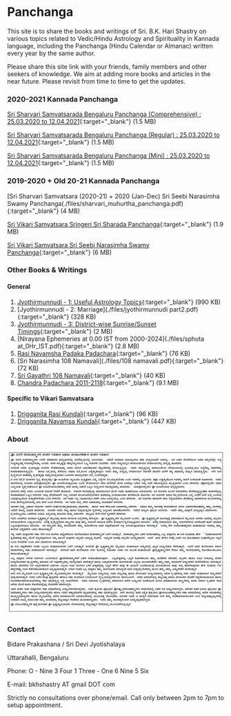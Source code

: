 # Panchanga

This site is to share the books and writings of Sri. B.K. Hari Shastry on various topics related to Vedic/Hindu Astrology and Spirituality in Kannada language, including the Panchanga (Hindu Calendar or Almanac) written every year by the same author.

Please share this site link with your friends, family members and other seekers of knowledge. We aim at adding more books and articles in the near future. Please revisit from time to time to get the updates.

### 2020-2021 Kannada Panchanga
[Sri Sharvari Samvatsarada Bengaluru Panchanga (Comprehensive) : 25.03.2020 to 12.04.2021](./files/sharvari_50.pdf){:target="_blank"} (1.5 MB)

[Sri Sharvari Samvatsarada Bengaluru Panchanga (Regular) : 25.03.2020 to 12.04.2021](./files/sharvari_30.pdf){:target="_blank"} (1.5 MB)

[Sri Sharvari Samvatsarada Bengaluru Panchanga (Mini) : 25.03.2020 to 12.04.2021](./files/sharvari_20.pdf){:target="_blank"} (1.5 MB)


### 2019-2020 + Old 20-21 Kannada Panchanga

[Sri Sharvari Samvatsara (2020-21) + 2020 (Jan-Dec) Sri Seebi Narasimha Swamy Panchanga(./files/sharvari_muhurtha_panchanga.pdf){:target="_blank"} (4 MB)

[Sri Vikari Samvatsara Sringeri Sri Sharada Panchanga](./files/vikari_sringeri_panchanga.pdf){:target="_blank"} (1.9 MB)

[Sri Vikari Samvatsara Sri Seebi Narasimha Swamy Panchanga](./files/sheebi_pan.pdf){:target="_blank"} (6 MB)


### Other Books & Writings

#### General
1. [Jyothirmunnudi - 1: Useful Astrology Topics](./files/jyothirmunnudi_part1.pdf){:target="_blank"} (990 KB)
2. [Jyothirmunnudi - 2: Marriage](./files/jyothirmunnudi part2.pdf){:target="_blank"} (328 KB)
3. [Jyothirmunnudi - 3: District-wise Sunrise/Sunset Timings](./files/jyothirmunnudi_part_3_A5.pdf){:target="_blank"} (2 MB)
4. [Nirayana Ephemeries at 0.00 IST from 2000-2024](./files/sphuta at_0Hr_IST.pdf){:target="_blank"} (2.8 MB)
5. [Rasi Navamsha Padaka Padachara](./files/NEW_raSI_Navamsha_padaka_PADACHARA.pdf){:target="_blank"} (76 KB)
6. [Sri Narasimha 108 Namavali](./files/108 namavali.pdf){:target="_blank"} (72 KB)
7. [Sri Gayathri 108 Namavali](./files/gayatri_saptarshi_108.pdf){:target="_blank"} (40 KB)
8. [Chandra Padachara 2011-2118](./files/chandra_padchara_2011_2118.pdf){:target="_blank"} (9.1 MB)



#### Specific to Vikari Samvatsara

1. [Drigganita Rasi Kundali](./files/RASI_vikari.pdf){:target="_blank"} (96 KB)
2. [Drigganita Navamsa Kundali](./files/NAVAMSA_vikari.pdf){:target="_blank"} (447 KB)

### About
![Image](about.png)

### Contact

Bidare Prakashana / Sri Devi Jyotishalaya

Uttarahalli, Bengaluru

Phone: O - Nine 3 Four 1 Three - One 6 Nine 5 Six

E-mail: bkhshastry AT gmail DOT com

Strictly no consultations over phone/email. Call only between 2pm to 7pm to setup appointment.
